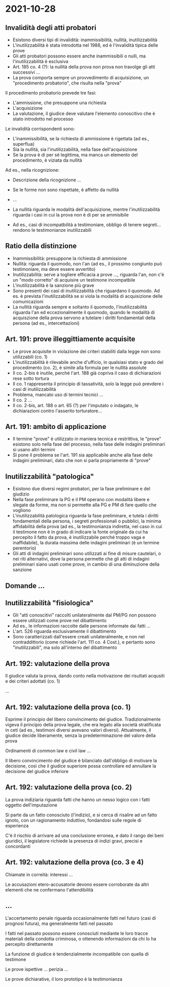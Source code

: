 # 2021-10-28

## Invalidità degli atti probatori

- Esistono diversi tipi di invalidità: inammissibilità, nullità, inutilizzabilità
- L'inutilizzabilità è stata introdotta nel 1988, ed è l'invalidità tipica delle prove
- Gli atti probatori possono essere anche inammissibili o nulli, ma l'inutilizzabilità è esclusiva
- Art. 185 co. 4 (?): la nullità della prova non prova non travolge gli atti successivi ...
- La prova comporta sempre un provvedimento di acquisizione, un "procedimento probatorio", che risulta nella "prova"

Il procedimento probatorio prevede tre fasi:

- L'ammissione, che presuppone una richiesta
- L'acquisizione
- La valutazione, il giudice deve valutare l'elemento conoscitivo che è stato introdotto nel processo

Le invalidità corrispondenti sono:

- L'inammissibilità, se la richiesta di ammissione è rigettata (ad es., superflua)
- Sia la nullità, sia l'inutilizzabilità, nella fase dell'acquisizione
- Se la prova è di per sé legittima, ma manca un elemento del procedimento, è viziata da nullità

Ad es., nella ricognizione:

- Descrizione della ricognizione ...
- Se le forme non sono rispettate, è affetto da nullità
- ...

- La nullità riguarda le modalità dell'acquisizione, mentre l'inutilizzabilità riguarda i casi in cui la prova non è di per se ammisibile
- Ad es., casi di incompatbilità a testimoniare, obbligo di tenere segreti... rendono le testimonianze inutilizzabili

## Ratio della distinzione

- Inammissibilità: presuppone la richiesta di ammissione
- Nullità: riguarda il quomodo, non l'an (ad es., il prossimo congiunto può testimoniare, ma deve essere avvertito)
- Inutilizzabilità: serve a togliere efficacia a prove ..., riguarda l'an, non c'è un "modo corretto" di acquisire un testimone incompatbile
- L'inutilizzabilità è la sanzione più grave
- Sono presenti dei casi di inutilizzabilità che riguardano il quomodo. Ad es. è prevista l'inutilizzabilità se si viola la modalità di acquisizione delle comunicazioni
- La nullità riguarda sempre e soltanto il quomodo, l'inutilizzabilità riguarda l'an ed eccezionalmente il quomodo, quando le modalità di acquiszione della prova servono a tutelare i diritti fondamentali della persona (ad es., intercettazioni)

## Art. 191: prove illeggittiamente acquisite

- Le prove acquisite in violazione dei criteri stabiliti dalla legge non sono utilizzabili (co. 1)
- L'inutilizzabilità è rilevabile anche d'ufficio, in qualsiasi stato e grado del procedimento (co. 2), è simile alla formula per le nullità assolute
- Il co. 2-bis è inutile, perché l'art. 188 già copriva il caso di dichiarazioni rese sotto tortura
- Il co. 1 rappresenta il principio di tassatività, solo la legge può prevdere i casi di inutilizzabilità
- Problema, mancato uso di termini tecnici ...
- Il co. 2 ...
- Il co. 2-bis, art. 188 o art. 65 (?) per l'imputato o indagato, le dichiarazioni contro l'asserito torturatore...


## Art. 191: ambito di applicazione

- Il termine "prove" è utilizzato in maniera tecnica e restrittiva, le "prove" esistono solo nella fase del processo, nella fase delle indagini preliminari si usano altri termini
- Si pone il problema se l'art. 191 sia applicabile anche alla fase delle indagini preliminari, dato che non si parla propriamente di "prove"

## Inutilizzabilità "patologica"

- Esistono due diversi regimi probatori, per la fase preliminare e del giudizio
- Nella fase preliminare la PG e il PM operano con modalità libere e slegate da forme, ma non si permette alla PG e PM di fare quello che vogliono
- L'inutilizzabilità patologica riguarda la fase preliminare, e tutela i diritti fondamentali della persona, i segreti professionali o pubblici, la minima affidabilità della prova (ad es., la testimonianza indiretta, nel caso in cui il testimone non è in grado di indicare la fonte originale da cui ha percepito il fatto da prova, è inutilizzabile perché troppo vaga e inaffidabile), la durata massima delle indagini preliminari (è un termine perentorio)
- Gli atti di indagini preliminari sono utilizzati ai fine di misure cautelari, o nei riti alternativi, dove la persona permette che gli atti di indagini preliminari siano usati come prove, in cambio di una diminuzione della sanzione

## Domande ...

## Inutilizzabilità "fisiologica"

- Gli "atti conoscitivi" raccolti unilateralmente dal PM/PG non possono essere utilizzati come prove nel dibattimento
- Ad es., le informazioni raccolte dalle persone informate dai fatti ...
- L'art. 526 riguarda esclusivamente il dibattimento
- Sono caratterizzati dall'essere creati unilateralmente, e non nel contraddittorio (come richiede l'art. 111 co. 4 Cost.), e pertanto sono "inutilizzabili", ma solo all'interno del dibattimento

## Art. 192: valutazione della prova

Il giudice valuta la prova, dando conto nella motivazione dei risultati acqusiti e dei criteri adottati (co. 1)

...

## Art. 192: valutazione della prova (co. 1)

Esprime il principio del libero convincimento del giudice. Tradizionalmente vigeva il principio della prova legale, che era legato alla società stratificata in ceti (ad es., testimoni diversi avevano valori diversi). Attualmente, il giudice decide liberamente, senza la predeterminazione del valore della prova

Ordinamenti di common law e civil law ...

Il libero convincimento del giudice è bilanciato dall'obbligo di motivare la decisione, così che il giudice superiore possa controllare ed annullare la decisione del giudice inferiore

## Art. 192: valutazione della prova (co. 2)

La prova indiziaria riguarda fatti che hanno un nesso logico con i fatti oggetto dell'imputazione

Si parte da un fatto conosciuto (l'indizio), e si cerca di risalire ad un fatto ignoto, con un ragionamento induttivo, fondandosi sulle regole di esperienza

C'è il rischio di arrivare ad una conclusione erronea, e dato il rango dei beni giuridici, il legislatore richiede la presenza di indizi gravi, precisi e concordanti

## Art. 192: valutazione della prova (co. 3 e 4)

Chiamate in correità: interessi ...

Le accusazioni etero-accusatorie devono essere corroborate da altri elementi che ne confermano l'attendibilità

## ...

L'accertamento penale riguarda occasionalmente fatti nel futuro (casi di prognosi futura), ma generalmente fatti nel passato

I fatti nel passato possono essere conosciuti mediante le loro tracce materiali della condotta criminosa, o ottenendo informazioni da chi lo ha percepito direttamente

La funzione di giudice è tendenzialmente incompatibile con quella di testimone

Le prove ispettive ... perizia ...

Le prove dichiarative, il loro prototipo è la testimonianza
